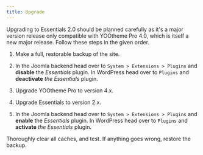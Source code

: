 ```yaml
---
title: Upgrade
---
```


Upgrading to Essentials 2.0 should be planned carefully as it's a major version release only compatible with YOOtheme Pro 4.0, which is itself a new major release. Follow these steps in the given order.

1. Make a full, restorable backup of the site.

1. In the Joomla backend head over to `System > Extensions > Plugins` and **disable** the *Essentials* plugin. In WordPress head over to `Plugins` and **deactivate** *the Essentials* plugin.

1. Upgrade YOOtheme Pro to version 4.x.

1. Upgrade Essentials to version 2.x.

1. In the Joomla backend head over to `System > Extensions > Plugins` and **enable** the *Essentials* plugin. In WordPress head over to `Plugins` and **activate** *the Essentials* plugin.

Thoroughly clear all caches, and test. If anything goes wrong, restore the backup.
